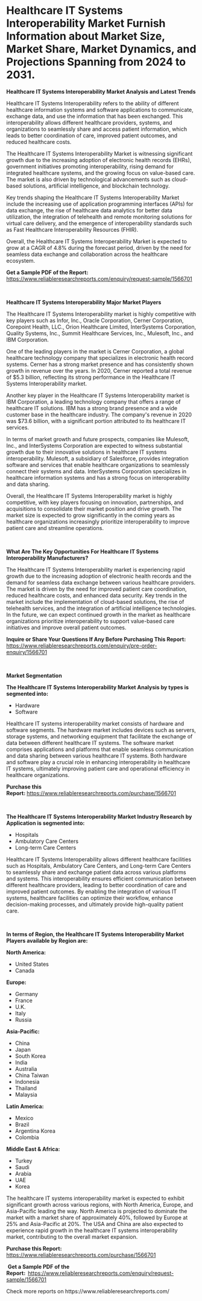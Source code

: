 <p><h1>Healthcare IT Systems Interoperability Market Furnish Information about Market Size, Market Share, Market Dynamics, and Projections Spanning from 2024 to 2031.</h1></p><p><strong>Healthcare IT Systems Interoperability Market Analysis and Latest Trends</strong></p>
<p><p>Healthcare IT Systems Interoperability refers to the ability of different healthcare information systems and software applications to communicate, exchange data, and use the information that has been exchanged. This interoperability allows different healthcare providers, systems, and organizations to seamlessly share and access patient information, which leads to better coordination of care, improved patient outcomes, and reduced healthcare costs.</p><p>The Healthcare IT Systems Interoperability Market is witnessing significant growth due to the increasing adoption of electronic health records (EHRs), government initiatives promoting interoperability, rising demand for integrated healthcare systems, and the growing focus on value-based care. The market is also driven by technological advancements such as cloud-based solutions, artificial intelligence, and blockchain technology.</p><p>Key trends shaping the Healthcare IT Systems Interoperability Market include the increasing use of application programming interfaces (APIs) for data exchange, the rise of healthcare data analytics for better data utilization, the integration of telehealth and remote monitoring solutions for virtual care delivery, and the emergence of interoperability standards such as Fast Healthcare Interoperability Resources (FHIR).</p><p>Overall, the Healthcare IT Systems Interoperability Market is expected to grow at a CAGR of 4.8% during the forecast period, driven by the need for seamless data exchange and collaboration across the healthcare ecosystem.</p></p>
<p><strong>Get a Sample PDF of the Report:&nbsp;</strong> <a href="https://www.reliableresearchreports.com/enquiry/request-sample/1566701">https://www.reliableresearchreports.com/enquiry/request-sample/1566701</a></p>
<p>&nbsp;</p>
<p><strong>Healthcare IT Systems Interoperability Major Market Players</strong></p>
<p><p>The Healthcare IT Systems Interoperability market is highly competitive with key players such as Infor, Inc., Oracle Corporation, Cerner Corporation, Corepoint Health, LLC., Orion Healthcare Limited, InterSystems Corporation, Quality Systems, Inc., Summit Healthcare Services, Inc., Mulesoft, Inc., and IBM Corporation.</p><p>One of the leading players in the market is Cerner Corporation, a global healthcare technology company that specializes in electronic health record systems. Cerner has a strong market presence and has consistently shown growth in revenue over the years. In 2020, Cerner reported a total revenue of $5.3 billion, reflecting its strong performance in the Healthcare IT Systems Interoperability market.</p><p>Another key player in the Healthcare IT Systems Interoperability market is IBM Corporation, a leading technology company that offers a range of healthcare IT solutions. IBM has a strong brand presence and a wide customer base in the healthcare industry. The company's revenue in 2020 was $73.6 billion, with a significant portion attributed to its healthcare IT services.</p><p>In terms of market growth and future prospects, companies like Mulesoft, Inc., and InterSystems Corporation are expected to witness substantial growth due to their innovative solutions in healthcare IT systems interoperability. Mulesoft, a subsidiary of Salesforce, provides integration software and services that enable healthcare organizations to seamlessly connect their systems and data. InterSystems Corporation specializes in healthcare information systems and has a strong focus on interoperability and data sharing.</p><p>Overall, the Healthcare IT Systems Interoperability market is highly competitive, with key players focusing on innovation, partnerships, and acquisitions to consolidate their market position and drive growth. The market size is expected to grow significantly in the coming years as healthcare organizations increasingly prioritize interoperability to improve patient care and streamline operations.</p></p>
<p>&nbsp;</p>
<p><strong>What Are The Key Opportunities For Healthcare IT Systems Interoperability Manufacturers?</strong></p>
<p><p>The Healthcare IT Systems Interoperability market is experiencing rapid growth due to the increasing adoption of electronic health records and the demand for seamless data exchange between various healthcare providers. The market is driven by the need for improved patient care coordination, reduced healthcare costs, and enhanced data security. Key trends in the market include the implementation of cloud-based solutions, the rise of telehealth services, and the integration of artificial intelligence technologies. In the future, we can expect continued growth in the market as healthcare organizations prioritize interoperability to support value-based care initiatives and improve overall patient outcomes.</p></p>
<p><strong>Inquire or Share Your Questions If Any Before Purchasing This Report:</strong> <a href="https://www.reliableresearchreports.com/enquiry/pre-order-enquiry/1566701">https://www.reliableresearchreports.com/enquiry/pre-order-enquiry/1566701</a></p>
<p>&nbsp;</p>
<p><strong>Market Segmentation</strong></p>
<p><strong>The Healthcare IT Systems Interoperability Market Analysis by types is segmented into:</strong></p>
<p><ul><li>Hardware</li><li>Software</li></ul></p>
<p><p>Healthcare IT systems interoperability market consists of hardware and software segments. The hardware market includes devices such as servers, storage systems, and networking equipment that facilitate the exchange of data between different healthcare IT systems. The software market comprises applications and platforms that enable seamless communication and data sharing between various healthcare IT systems. Both hardware and software play a crucial role in enhancing interoperability in healthcare IT systems, ultimately improving patient care and operational efficiency in healthcare organizations.</p></p>
<p><strong>Purchase this Report:&nbsp;</strong><a href="https://www.reliableresearchreports.com/purchase/1566701">https://www.reliableresearchreports.com/purchase/1566701</a></p>
<p>&nbsp;</p>
<p><strong>The Healthcare IT Systems Interoperability Market Industry Research by Application is segmented into:</strong></p>
<p><ul><li>Hospitals</li><li>Ambulatory Care Centers</li><li>Long-term Care Centers</li></ul></p>
<p><p>Healthcare IT Systems Interoperability allows different healthcare facilities such as Hospitals, Ambulatory Care Centers, and Long-term Care Centers to seamlessly share and exchange patient data across various platforms and systems. This interoperability ensures efficient communication between different healthcare providers, leading to better coordination of care and improved patient outcomes. By enabling the integration of various IT systems, healthcare facilities can optimize their workflow, enhance decision-making processes, and ultimately provide high-quality patient care.</p></p>
<p>&nbsp;</p>
<p><strong>In terms of Region, the Healthcare IT Systems Interoperability Market Players available by Region are:</strong></p>
<p>
    <p> <strong> North America: </strong>
        <ul>
            <li>United States</li>
            <li>Canada</li>
        </ul>
        </p> 
    <p> <strong> Europe: </strong>
        <ul>
            <li>Germany</li>
            <li>France</li>
            <li>U.K.</li>
            <li>Italy</li>
            <li>Russia</li>
        </ul>
        </p> 
    <p> <strong> Asia-Pacific: </strong>
        <ul>
            <li>China</li>
            <li>Japan</li>
            <li>South Korea</li>
            <li>India</li>
            <li>Australia</li>
            <li>China Taiwan</li>
            <li>Indonesia</li>
            <li>Thailand</li>
            <li>Malaysia</li>
        </ul>
        </p> 
    <p> <strong> Latin America: </strong>
        <ul>
            <li>Mexico</li>
            <li>Brazil</li>
            <li>Argentina Korea</li>
            <li>Colombia</li>
        </ul>
        </p> 
    <p> <strong> Middle East & Africa: </strong>
        <ul>
            <li>Turkey</li>
            <li>Saudi</li>
            <li>Arabia</li>
            <li>UAE</li>
            <li>Korea</li>
        </ul>
    </p>
    </p>
<p><p>The healthcare IT systems interoperability market is expected to exhibit significant growth across various regions, with North America, Europe, and Asia-Pacific leading the way. North America is projected to dominate the market with a market share of approximately 40%, followed by Europe at 25% and Asia-Pacific at 20%. The USA and China are also expected to experience rapid growth in the healthcare IT systems interoperability market, contributing to the overall market expansion.</p></p>
<p><strong>Purchase this Report: </strong><a href="https://www.reliableresearchreports.com/purchase/1566701">https://www.reliableresearchreports.com/purchase/1566701</a></p>
<p>&nbsp;<strong>Get a Sample PDF of the Report:&nbsp;&nbsp;</strong><a href="https://www.reliableresearchreports.com/enquiry/request-sample/1566701">https://www.reliableresearchreports.com/enquiry/request-sample/1566701</a></p>
<p><strong></strong></p>
<p>Check more reports on https://www.reliableresearchreports.com/</p>